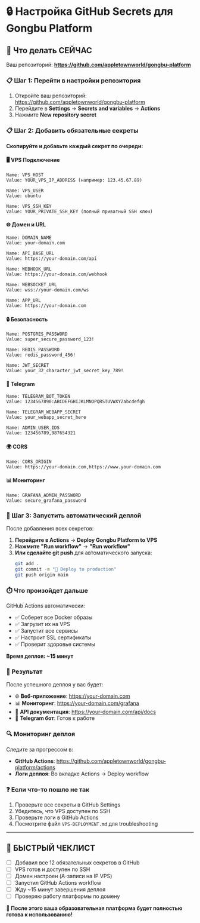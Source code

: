 # 🔒 Настройка GitHub Secrets для Gongbu Platform

## 🎯 Что делать СЕЙЧАС

Ваш репозиторий: **https://github.com/appletownworld/gongbu-platform**

### 📋 Шаг 1: Перейти в настройки репозитория

1. Откройте ваш репозиторий: https://github.com/appletownworld/gongbu-platform
2. Перейдите в **Settings** → **Secrets and variables** → **Actions**
3. Нажмите **New repository secret**

### 📋 Шаг 2: Добавить обязательные секреты

**Скопируйте и добавьте каждый секрет по очереди:**

#### 🖥️ VPS Подключение
```
Name: VPS_HOST
Value: YOUR_VPS_IP_ADDRESS (например: 123.45.67.89)

Name: VPS_USER  
Value: ubuntu

Name: VPS_SSH_KEY
Value: YOUR_PRIVATE_SSH_KEY (полный приватный SSH ключ)
```

#### 🌐 Домен и URL
```
Name: DOMAIN_NAME
Value: your-domain.com

Name: API_BASE_URL
Value: https://your-domain.com/api

Name: WEBHOOK_URL
Value: https://your-domain.com/webhook

Name: WEBSOCKET_URL
Value: wss://your-domain.com/ws

Name: APP_URL
Value: https://your-domain.com
```

#### 🔒 Безопасность
```
Name: POSTGRES_PASSWORD
Value: super_secure_password_123!

Name: REDIS_PASSWORD
Value: redis_password_456!

Name: JWT_SECRET
Value: your_32_character_jwt_secret_key_789!
```

#### 🤖 Telegram
```
Name: TELEGRAM_BOT_TOKEN
Value: 1234567890:ABCDEFGHIJKLMNOPQRSTUVWXYZabcdefgh

Name: TELEGRAM_WEBAPP_SECRET
Value: your_webapp_secret_here

Name: ADMIN_USER_IDS
Value: 123456789,987654321
```

#### 🌍 CORS
```
Name: CORS_ORIGIN
Value: https://your-domain.com,https://www.your-domain.com
```

#### 📊 Мониторинг
```
Name: GRAFANA_ADMIN_PASSWORD
Value: secure_grafana_password
```

### 🚀 Шаг 3: Запустить автоматический деплой

После добавления всех секретов:

1. **Перейдите в Actions** → **Deploy Gongbu Platform to VPS**
2. **Нажмите "Run workflow"** → **"Run workflow"**
3. **Или сделайте git push** для автоматического запуска:
   ```bash
   git add .
   git commit -m "🚀 Deploy to production"
   git push origin main
   ```

### ⏱️ Что произойдет дальше

GitHub Actions автоматически:
- ✅ Соберет все Docker образы
- ✅ Загрузит их на VPS
- ✅ Запустит все сервисы
- ✅ Настроит SSL сертификаты
- ✅ Проверит здоровье системы

**Время деплоя: ~15 минут**

### 🎉 Результат

После успешного деплоя у вас будет:
- 🌐 **Веб-приложение**: https://your-domain.com
- 📊 **Мониторинг**: https://your-domain.com/grafana  
- 📖 **API документация**: https://your-domain.com/api/docs
- 🤖 **Telegram бот**: Готов к работе

### 🔍 Мониторинг деплоя

Следите за прогрессом в:
- **GitHub Actions**: https://github.com/appletownworld/gongbu-platform/actions
- **Логи деплоя**: Во вкладке Actions → Deploy workflow

### ❓ Если что-то пошло не так

1. Проверьте все секреты в GitHub Settings
2. Убедитесь, что VPS доступен по SSH
3. Проверьте логи в GitHub Actions
4. Посмотрите файл `VPS-DEPLOYMENT.md` для troubleshooting

---

## 🎯 БЫСТРЫЙ ЧЕКЛИСТ

- [ ] Добавил все 12 обязательных секретов в GitHub
- [ ] VPS готов и доступен по SSH  
- [ ] Домен настроен (A-записи на IP VPS)
- [ ] Запустил GitHub Actions workflow
- [ ] Жду ~15 минут завершения деплоя
- [ ] Проверяю работу платформы по домену

**🚀 После этого ваша образовательная платформа будет полностью готова к использованию!**
